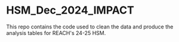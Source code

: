 # HSM_Dec_2024_IMPACT
 This repo contains the code used to clean the data and produce the analysis tables for REACH's 24-25 HSM. 
